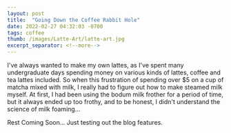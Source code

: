 ```yaml
---
layout: post
title:  "Going Down the Coffee Rabbit Hole"
date: 2022-02-27 04:32:03 -0700
tags: coffee
thumb: /images/Latte-Art/latte-art.jpg
excerpt_separator: <!--more-->
---
```


I've always wanted to make my own lattes, as I've spent many undergraduate days spending money on various kinds of lattes, coffee and tea lattes included. So when this frustration of spending over $5 on a cup of matcha mixed with milk, 
I really had to figure out how to make steamed milk myself. At first, I had been using the bodum milk frother for a period of time, but it always ended up too frothy, and to be honest, I didn't understand the science of milk foaming...

Rest Coming Soon... Just testing out the blog features.
